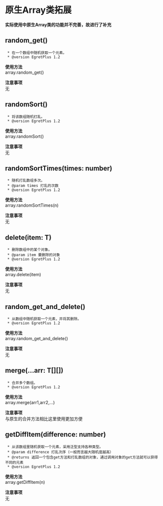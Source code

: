 # 原生Array类拓展
**实际使用中原生Array类的功能并不完善，故进行了补充**
## random_get()
     * 在一个数组中随机获取一个元素。
     * @version EgretPlus 1.2
**使用方法**  
array.random_get()  

**注意事项**  
无
## randomSort()
     * 将该数组随机打乱。
     * @version EgretPlus 1.2
**使用方法**  
array.randomSort()  

**注意事项**  
无
## randomSortTimes(times: number)
     * 随机打乱数组多次。
     * @param times 打乱的次数
     * @version EgretPlus 1.2
**使用方法**  
array.randomSortTimes(n)  

**注意事项**  
无
## delete(item: T)
     * 删除数组中的某个对象。
     * @param item 要删除的对象
     * @version EgretPlus 1.2
**使用方法**  
array.delete(item)  

**注意事项**  
无
## random_get_and_delete()
     * 从数组中随机获取一个元素，并将其删除。
     * @version EgretPlus 1.2
**使用方法**  
array.random_get_and_delete()  

**注意事项**  
无
## merge<T>(...arr: T[][])
     * 合并多个数组。
     * @version EgretPlus 1.2
**使用方法**  
array.merge(arr1,arr2,...)  

**注意事项**  
与原生的合并方法相比这里使用更加方便
## getDiffItem<T>(difference: number)
     * 从该数组里随机获取一个元素，采用泛型支持各种类型。
     * @param difference 打乱次序（一般而言越大随机度越高）
     * @returns 返回一个包含get方法和打乱数组的对象，通过调用对象的get方法就可以获得不同的元素
     * @version EgretPlus 1.2
**使用方法**  
array.getDiffItem(n)  

**注意事项**  
无